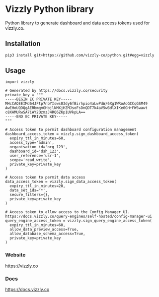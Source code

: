 # Vizzly Python library

Python library to generate dashboard and data access tokens used for vizzly.co.

## Installation
```sh
pip3 install git+https://github.com/vizzly-co/python.git#egg=vizzly
```

## Usage
```python3
import vizzly

# Generated by https://docs.vizzly.co/security
private_key = """
-----BEGIN EC PRIVATE KEY-----
MHcCAQEEIMd64JFtp7nbYIsws03dy6fBirhpio4aLwPdW/6Xg1WRoAoGCCqGSM49
AwEHoUQDQgAERbmqmGHbjlNMXjHZMJsoFsDnQDT7k4aV5wBdlXIKe0GH+FWSwawt
c8XAMURwSA7iAY2QzmzJ4RQ6ZKp1UVkpLA==
-----END EC PRIVATE KEY-----
"""

# Access token to permit dashboard configuration management
dashboard_access_token = vizzly.sign_dashboard_access_token(
  expiry_ttl_in_minutes=60,
  access_type='admin',
  organisation_id='org_123',
  dashboard_id='dsh_123',
  user_reference='usr-1',
  scope='read_write',
  private_key=private_key
)

# Access token to permit data access
data_access_token = vizzly.sign_data_access_token(
  expiry_ttl_in_minutes=20,
  data_set_ids='*',
  secure_filters={},
  private_key=private_key
)

# Access token to allow access to the Config Manager UI. https://docs.vizzly.co/query-engines/self-hosted/config-manager-ui
query_engine_access_token = vizzly.sign_query_engine_access_token(
  expiry_ttl_in_minutes=60,
  allow_data_preview_access=True,
  allow_database_schema_access=True,
  private_key=private_key
)
```

### Website
https://vizzly.co

### Docs
https://docs.vizzly.co
